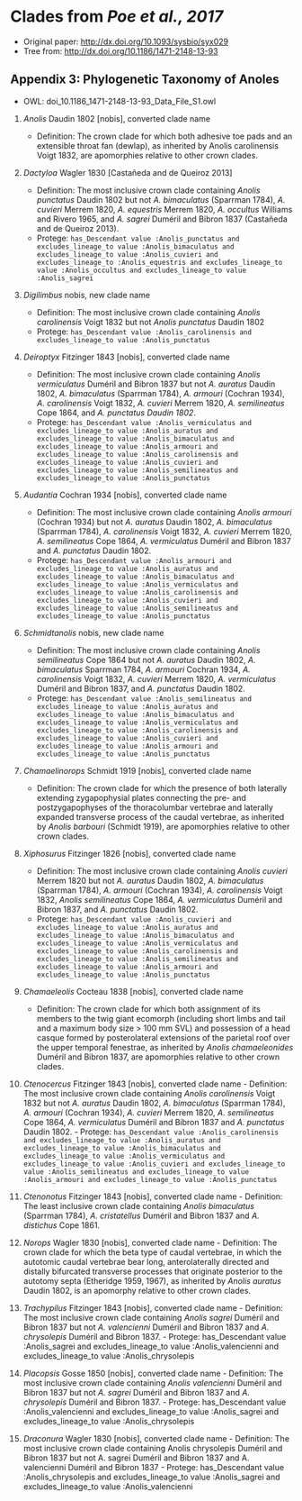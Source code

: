 Clades from *Poe et al., 2017*
==============================

 - Original paper: http://dx.doi.org/10.1093/sysbio/syx029
 - Tree from: http://dx.doi.org/10.1186/1471-2148-13-93

## Appendix 3: Phylogenetic Taxonomy of Anoles

 - OWL: doi_10.1186_1471-2148-13-93_Data_File_S1.owl

 1. *Anolis* Daudin 1802 [nobis], converted clade name
    - Definition: The crown clade for which both adhesive toe pads and an extensible throat fan (dewlap), as inherited by Anolis carolinensis Voigt 1832, are apomorphies relative to other crown clades. 

 2. *Dactyloa* Wagler 1830 [Castañeda and de Queiroz 2013] 
    - Definition: The most inclusive crown clade containing *Anolis punctatus* Daudin 1802 but not *A. bimaculatus* (Sparrman 1784), *A. cuvieri* Merrem 1820, *A. equestris* Merrem 1820, *A. occultus* Williams and Rivero 1965, and *A. sagrei* Duméril and Bibron 1837 (Castañeda and de Queiroz 2013).
    - Protege: `has_Descendant value :Anolis_punctatus and excludes_lineage_to value :Anolis_bimaculatus and excludes_lineage_to value :Anolis_cuvieri and excludes_lineage_to :Anolis_equestris and excludes_lineage_to value :Anolis_occultus and excludes_lineage_to value :Anolis_sagrei`

 3. *Digilimbus* nobis, new clade name
    - Definition:  The most inclusive crown clade containing *Anolis carolinensis* Voigt 1832 but not *Anolis punctatus* Daudin 1802
    - Protege: `has_Descendant value :Anolis_carolinensis and excludes_lineage_to value :Anolis_punctatus`

 4. *Deiroptyx* Fitzinger 1843 [nobis], converted clade name
    - Definition:  The most inclusive crown clade containing *Anolis vermiculatus* Duméril and Bibron 1837 but not *A. auratus* Daudin 1802, *A. bimaculatus* (Sparrman 1784), *A. armouri* (Cochran 1934), *A. carolinensis* Voigt 1832, *A. cuvieri* Merrem 1820, *A. semilineatus* Cope 1864, and *A. punctatus Daudin 1802*.
    - Protege: `has_Descendant value :Anolis_vermiculatus and excludes_lineage_to value :Anolis_auratus and excludes_lineage_to value :Anolis_bimaculatus and excludes_lineage_to value :Anolis_armouri and excludes_lineage_to value :Anolis_carolinensis and excludes_lineage_to value :Anolis_cuvieri and excludes_lineage_to value :Anolis_semilineatus and excludes_lineage_to value :Anolis_punctatus`

 5. *Audantia* Cochran 1934 [nobis], converted clade name
    - Definition: The most inclusive crown clade containing *Anolis armouri* (Cochran 1934) but not *A. auratus* Daudin 1802, *A. bimaculatus* (Sparrman 1784), *A. carolinensis* Voigt 1832, *A. cuvieri* Merrem 1820, *A. semilineatus* Cope 1864, *A. vermiculatus* Duméril and Bibron 1837 and *A. punctatus* Daudin 1802.
    - Protege: `has_Descendant value :Anolis_armouri and excludes_lineage_to value :Anolis_auratus and excludes_lineage_to value :Anolis_bimaculatus and excludes_lineage_to value :Anolis_vermiculatus and excludes_lineage_to value :Anolis_carolinensis and excludes_lineage_to value :Anolis_cuvieri and excludes_lineage_to value :Anolis_semilineatus and excludes_lineage_to value :Anolis_punctatus`

 6. *Schmidtanolis* nobis, new clade name
    - Definition:  The most inclusive crown clade containing *Anolis semilineatus* Cope 1864 but not *A. auratus* Daudin 1802, *A. bimaculatus* Sparrman 1784, *A. armouri* Cochran 1934, *A. carolinensis* Voigt 1832, *A. cuvieri* Merrem 1820, *A. vermiculatus* Duméril and Bibron 1837, and *A. punctatus* Daudin 1802.
    - Protege: `has_Descendant value :Anolis_semilineatus and excludes_lineage_to value :Anolis_auratus and excludes_lineage_to value :Anolis_bimaculatus and excludes_lineage_to value :Anolis_vermiculatus and excludes_lineage_to value :Anolis_carolinensis and excludes_lineage_to value :Anolis_cuvieri and excludes_lineage_to value :Anolis_armouri and excludes_lineage_to value :Anolis_punctatus`

 7. *Chamaelinorops* Schmidt 1919 [nobis], converted clade name
    - Definition:  The crown clade for which the presence of both laterally extending zygapophysial plates connecting the pre- and postzygapophyses of the thoracolumbar vertebrae and laterally expanded transverse process of the caudal vertebrae, as inherited by *Anolis barbouri* (Schmidt 1919), are apomorphies relative to other crown clades.

 8. *Xiphosurus* Fitzinger 1826 [nobis], converted clade name
    - Definition:  The most inclusive crown clade containing *Anolis cuvieri* Merrem 1820 but not *A. auratus* Daudin 1802, *A. bimaculatus* (Sparrman 1784), *A. armouri* (Cochran 1934), *A. carolinensis* Voigt 1832, *Anolis semilineatus* Cope 1864, *A. vermiculatus* Duméril and Bibron 1837, and *A. punctatus* Daudin 1802.
    - Protege: `has_Descendant value :Anolis_cuvieri and excludes_lineage_to value :Anolis_auratus and excludes_lineage_to value :Anolis_bimaculatus and excludes_lineage_to value :Anolis_vermiculatus and excludes_lineage_to value :Anolis_carolinensis and excludes_lineage_to value :Anolis_semilineatus and excludes_lineage_to value :Anolis_armouri and excludes_lineage_to value :Anolis_punctatus`

 9. *Chamaeleolis* Cocteau 1838 [nobis], converted clade name
    - Definition: The crown clade for which both assignment of its members to the twig giant ecomorph (including short limbs and tail and a maximum body size > 100 mm SVL) and possession of a head casque formed by posterolateral extensions of the parietal roof over the upper temporal fenestrae, as inherited by *Anolis chamaeleonides* Duméril and Bibron 1837, are apomorphies relative to other crown clades.

 10. *Ctenocercus* Fitzinger 1843 [nobis], converted clade name
    - Definition: The most inclusive crown clade containing *Anolis carolinensis* Voigt 1832 but not *A. auratus* Daudin 1802, *A. bimaculatus* (Sparrman 1784), *A. armouri* (Cochran 1934), *A. cuvieri* Merrem 1820, *A. semilineatus* Cope 1864, *A. vermiculatus* Duméril and Bibron 1837 and *A. punctatus* Daudin 1802.
    - Protege: `has_Descendant value :Anolis_carolinensis and excludes_lineage_to value :Anolis_auratus and excludes_lineage_to value :Anolis_bimaculatus and excludes_lineage_to value :Anolis_vermiculatus and excludes_lineage_to value :Anolis_cuvieri and excludes_lineage_to value :Anolis_semilineatus and excludes_lineage_to value :Anolis_armouri and excludes_lineage_to value :Anolis_punctatus`

 11. *Ctenonotus* Fitzinger 1843 [nobis], converted clade name
    - Definition: The least inclusive crown clade containing *Anolis bimaculatus* (Sparrman 1784), *A. cristatellus* Duméril and Bibron 1837 and *A. distichus* Cope 1861. 

 12. *Norops* Wagler 1830 [nobis], converted clade name
    - Definition: The crown clade for which the beta type of caudal vertebrae, in which the autotomic caudal vertebrae bear long, anterolaterally directed and distally bifurcated transverse processes that originate posterior to the autotomy septa (Etheridge 1959, 1967), as inherited by *Anolis auratus* Daudin 1802, is an apomorphy relative to other crown clades.

 13. *Trachypilus* Fitzinger 1843 [nobis], converted clade name
    - Definition: The most inclusive crown clade containing *Anolis sagrei* Duméril and Bibron 1837 but not *A. valencienni* Duméril and Bibron 1837 and *A. chrysolepis* Duméril and Bibron 1837.
    - Protege: has_Descendant value :Anolis_sagrei and excludes_lineage_to value :Anolis_valencienni and excludes_lineage_to value :Anolis_chrysolepis

 14. *Placopsis* Gosse 1850 [nobis], converted clade name
    - Definition: The most inclusive crown clade containing *Anolis valencienni* Duméril and Bibron 1837 but not *A. sagrei* Duméril and Bibron 1837 and *A. chrysolepis* Duméril and Bibron 1837.
    - Protege: has_Descendant value :Anolis_valencienni and excludes_lineage_to value :Anolis_sagrei and excludes_lineage_to value :Anolis_chrysolepis

 15. *Draconura* Wagler 1830 [nobis], converted clade name
    - Definition:  The most inclusive crown clade containing Anolis chrysolepis Duméril and Bibron 1837 but not A. sagrei Duméril and Bibron 1837 and A. valencienni Duméril and Bibron 1837
    - Protege: has_Descendant value :Anolis_chrysolepis and excludes_lineage_to value :Anolis_sagrei and excludes_lineage_to value :Anolis_valencienni
